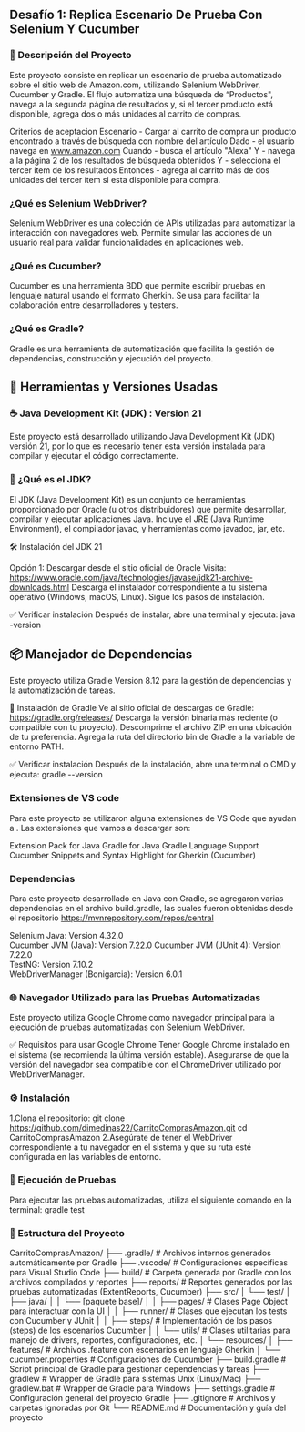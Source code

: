 


## Desafío 1: Replica Escenario De Prueba Con Selenium Y Cucumber

### 🧪 Descripción del Proyecto

Este proyecto consiste en replicar un escenario de prueba automatizado sobre el sitio web de Amazon.com, utilizando Selenium WebDriver, Cucumber y Gradle. El flujo automatiza una búsqueda de “Productos", navega a la segunda página de resultados y, si el tercer producto está disponible, agrega dos o más unidades al carrito de compras.

Criterios de aceptacion
Escenario - Cargar al carrito de compra un producto encontrado a través de búsqueda con nombre del artículo
Dado - el usuario navega en www.amazon.com
Cuando - busca el artículo "Alexa"
Y - navega a la página 2 de los resultados de búsqueda obtenidos
Y - selecciona el tercer ítem de los resultados 
Entonces - agrega al carrito más de dos unidades del tercer ítem si esta disponible para compra.

### ¿Qué es Selenium WebDriver?

Selenium WebDriver es una colección de APIs utilizadas para automatizar la interacción con navegadores web. Permite simular las acciones de un usuario real para validar funcionalidades en aplicaciones web.

### ¿Qué es Cucumber?

Cucumber es una herramienta BDD que permite escribir pruebas en lenguaje natural usando el formato Gherkin. Se usa para facilitar la colaboración entre desarrolladores y testers.

### ¿Qué es Gradle?
Gradle es una herramienta de automatización que facilita la gestión de dependencias, construcción y ejecución del proyecto.









## 🧰 Herramientas y Versiones Usadas

### ☕ Java Development Kit (JDK) : Version 21 

Este proyecto está desarrollado utilizando Java Development Kit (JDK) versión 21, por lo que es necesario tener esta versión instalada para compilar y ejecutar el código correctamente.

### 🔧 ¿Qué es el JDK?
El JDK (Java Development Kit) es un conjunto de herramientas proporcionado por Oracle (u otros distribuidores) que permite desarrollar, compilar y ejecutar aplicaciones Java. Incluye el JRE (Java Runtime Environment), el compilador javac, y herramientas como javadoc, jar, etc.

 🛠️ Instalación del JDK 21

Opción 1: Descargar desde el sitio oficial de Oracle
Visita: https://www.oracle.com/java/technologies/javase/jdk21-archive-downloads.html
Descarga el instalador correspondiente a tu sistema operativo (Windows, macOS, Linux).
Sigue los pasos de instalación.

✅ Verificar instalación
Después de instalar, abre una terminal y ejecuta: java -version

## 📦 Manejador de Dependencias

Este proyecto utiliza Gradle Version 8.12 para la gestión de dependencias y la automatización de tareas.


🔧 Instalación de Gradle
Ve al sitio oficial de descargas de Gradle: https://gradle.org/releases/
Descarga la versión binaria más reciente (o compatible con tu proyecto).
Descomprime el archivo ZIP en una ubicación de tu preferencia.
Agrega la ruta del directorio bin de Gradle a la variable de entorno PATH.

✅ Verificar instalación
Después de la instalación, abre una terminal o CMD y ejecuta: gradle --version

### Extensiones de VS code
Para este proyecto se utilizaron alguna extensiones de VS Code que ayudan a . Las extensiones que vamos a descargar son:

Extension Pack for Java
Gradle for Java
Gradle Language Support
Cucumber
Snippets and Syntax Highlight for Gherkin (Cucumber)

###  Dependencias

Para este proyecto desarrollado en Java con Gradle, se agregaron varias dependencias en el archivo build.gradle, las cuales fueron obtenidas desde el repositorio https://mvnrepository.com/repos/central
 
Selenium Java: Version 4.32.0   
Cucumber JVM (Java): Version 7.22.0
Cucumber JVM (JUnit 4): Version	7.22.0          
TestNG: Version	7.10.2  
WebDriverManager (Bonigarcia): Version 6.0.1

### 🌐 Navegador Utilizado para las Pruebas Automatizadas
Este proyecto utiliza Google Chrome como navegador principal para la ejecución de pruebas automatizadas con Selenium WebDriver.

✅ Requisitos para usar Google Chrome
Tener Google Chrome instalado en el sistema (se recomienda la última versión estable).
Asegurarse de que la versión del navegador sea compatible con el ChromeDriver utilizado por WebDriverManager.


### ⚙️ Instalación

1.Clona el repositorio:
git clone https://github.com/dimedinas22/CarritoComprasAmazon.git
cd CarritoComprasAmazon
2.Asegúrate de tener el WebDriver correspondiente a tu navegador en el sistema y que su ruta esté configurada en las variables de entorno.



### 🚀 Ejecución de Pruebas

Para ejecutar las pruebas automatizadas, utiliza el siguiente comando en la terminal: gradle test

### 📁 Estructura del Proyecto

CarritoComprasAmazon/
├── .gradle/ # Archivos internos generados automáticamente por Gradle
├── .vscode/ # Configuraciones específicas para Visual Studio Code
├── build/ # Carpeta generada por Gradle con los archivos compilados y reportes
├── reports/ # Reportes generados por las pruebas automatizadas (ExtentReports, Cucumber)
├── src/
│ └── test/
│ ├── java/
│ │ └── [paquete base]/
│ │ ├── pages/ # Clases Page Object para interactuar con la UI
│ │ ├── runner/ # Clases que ejecutan los tests con Cucumber y JUnit
│ │ ├── steps/ # Implementación de los pasos (steps) de los escenarios Cucumber
│ │ └── utils/ # Clases utilitarias para manejo de drivers, reportes, configuraciones, etc.
│ └── resources/
│ ├── features/ # Archivos .feature con escenarios en lenguaje Gherkin
│ └── cucumber.properties # Configuraciones de Cucumber
├── build.gradle # Script principal de Gradle para gestionar dependencias y tareas
├── gradlew # Wrapper de Gradle para sistemas Unix (Linux/Mac)
├── gradlew.bat # Wrapper de Gradle para Windows
├── settings.gradle # Configuración general del proyecto Gradle
├── .gitignore # Archivos y carpetas ignoradas por Git
└── README.md # Documentación y guía del proyecto
